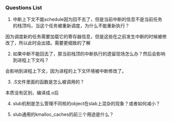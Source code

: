 ### Questions List

1. 中断上下文不能schedule因为回不去了，但是当前中断的信息不是当前任务的栈顶吗，当这个任务被重新调度，为什么不能重新执行？

因为调度新的任务需要加载它的寄存器信息，但是这些在之前发生中断的时候被修改了，所以此时会出错。需要更细致的了解

2. 如果中断不能回去了，那当前栈顶的中断执行的遗留现场怎么办？然后会影响到进程上下文吗？

会影响到进程上下文，因为进程的上下文环境被中断修改了。

3. .S文件里面的函数是怎么被调用的？

本质没有区别，编译成.o后

4. slub机制是怎么管理不同核的object在slab上混杂的现象？或者如何减小？

5. slub通用的kmalloc_caches的前三个用途是什么？
